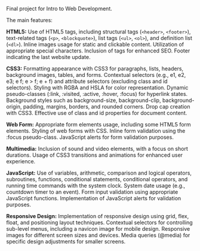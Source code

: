 Final project for Intro to Web Development. 

The main features:


**HTML5:**
Use of HTML5 tags, including structural tags (`<header>`, `<footer>`), text-related tags (`<p>`, `<blockquote>`), list tags (`<ul>`, `<ol>`), and definition list (`<dl>`).
Inline images usage for static and clickable content.
Utilization of appropriate special characters.
Inclusion of <meta> tags for enhanced SEO.
Footer indicating the last website update.

**CSS3:**
Formatting appearance with CSS3 for paragraphs, lists, headers, background images, tables, and forms.
Contextual selectors (e.g., e1, e2, e3; e f; e > f; e + f) and attribute selectors (excluding class and id selectors).
Styling with RGBA and HSLA for color representation.
Dynamic pseudo-classes (:link, :visited, :active, :hover, :focus) for hyperlink states.
Background styles such as background-size, background-clip, background-origin, padding, margins, borders, and rounded corners.
Drop cap creation with CSS3.
Effective use of class and id properties for document content.

**Web Form:**
Appropriate form elements usage, including some HTML5 form elements.
Styling of web forms with CSS.
Inline form validation using the :focus pseudo-class.
JavaScript alerts for form validation purposes.

**Multimedia:**
Inclusion of sound and video elements, with a focus on short durations.
Usage of CSS3 transitions and animations for enhanced user experience.

**JavaScript:**
Use of variables, arithmetic, comparison and logical operators, subroutines, functions, conditional statements, conditional operators, and running time commands with the system clock.
System date usage (e.g., countdown timer to an event).
Form input validation using appropriate JavaScript functions.
Implementation of JavaScript alerts for validation purposes.

**Responsive Design:**
Implementation of responsive design using grid, flex, float, and positioning layout techniques.
Contextual selectors for controlling sub-level menus, including a navicon image for mobile design.
Responsive images for different screen sizes and devices.
Media queries (@media) for specific design adjustments for smaller screens.

